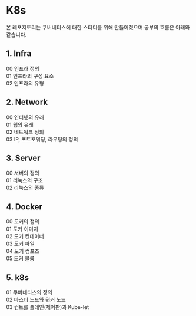 # K8s

본 레포지토리는 쿠버네티스에 대한 스터디를 위해 만들어졌으며 공부의 흐름은 아래와 같습니다.

## 1. Infra
   00 인프라 정의 <br>
   01 인프라의 구성 요소 <br>
   02 인프라의 유형 <br>

## 2. Network
   00 인터넷의 유래<br>
   01 웹의 유래<br>
   02 네트워크 정의<br>
   03 IP, 포트포워딩, 라우팅의 정의<br>
   
## 3. Server
   00 서버의 정의<br>
   01 리눅스의 구조<br>
   02 리눅스의 종류<br>

## 4. Docker
   00 도커의 정의<br>
   01 도커 이미지<br>
   02 도커 컨테이너<br>
   03 도커 파일<br>
   04 도커 컴포즈<br>
   05 도커 볼륨<br>

## 5. k8s
   01 쿠버네티스의 정의<br>
   02 마스터 노드와 워커 노드<br>
   03 컨트롤 플레인(제어판)과 Kube-let<br>
